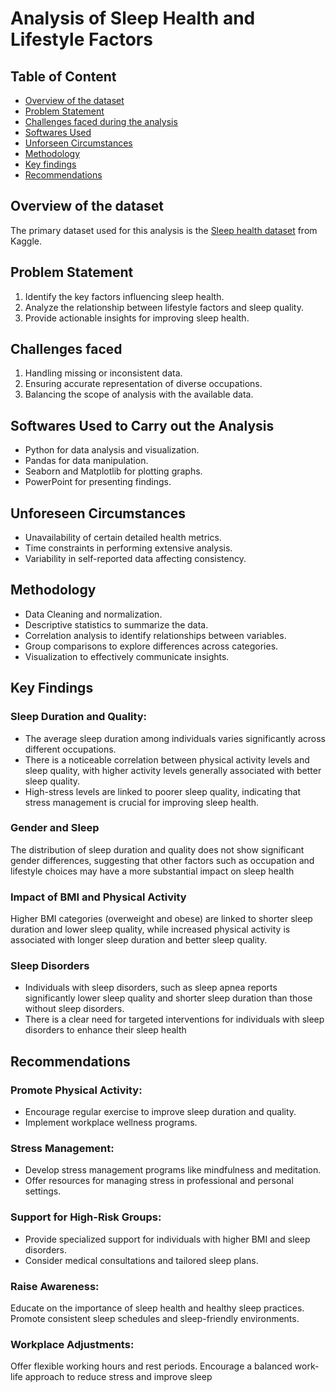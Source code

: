 # Analysis of Sleep Health and Lifestyle Factors
## Table of Content
- [Overview of the dataset](#Overview-of-the-dataset)
- [Problem Statement](#Problem-Statement)
- [Challenges faced during the analysis](#Challenges-faced)
- [Softwares Used](#Softwares-Used-to-Carry-out-the-Analysis)
- [Unforseen Circumstances](#Unforseen-Circumstances)
- [Methodology](#Methodology)
- [Key findings](#Key-findings)
- [Recommendations](#Recommendations)
## Overview of the dataset
The primary dataset used for this analysis is the [Sleep health dataset](https://www.kaggle.com/datasets/uom190346a/sleep-health-and-lifestyle-dataset) from Kaggle.
## Problem Statement
1. Identify the key factors influencing sleep health.
2. Analyze the relationship between lifestyle factors and sleep quality.
3. Provide actionable insights for improving sleep health.
## Challenges faced
1. Handling missing or inconsistent data.
2. Ensuring accurate representation of diverse occupations.
3. Balancing the scope of analysis with the available data.
## Softwares Used to Carry out the Analysis
- Python for data analysis and visualization.
- Pandas for data manipulation.
- Seaborn and Matplotlib for plotting graphs.
- PowerPoint for presenting findings.
## Unforeseen Circumstances
- Unavailability of certain detailed health metrics.
- Time constraints in performing extensive analysis.
- Variability in self-reported data affecting consistency.
## Methodology
- Data Cleaning and normalization.
- Descriptive statistics to summarize the data.
- Correlation analysis to identify relationships between variables.
- Group comparisons to explore differences across categories.
- Visualization to effectively communicate insights.
## Key Findings
### Sleep Duration and Quality:
- The average sleep duration among individuals varies significantly across different occupations.
- There is a noticeable correlation between physical activity levels and sleep quality, with higher activity levels generally associated with better sleep quality.
- High-stress levels are linked to poorer sleep quality, indicating that stress management is crucial for improving sleep health.
### Gender and Sleep
The distribution of sleep duration and quality does not
show significant gender differences, suggesting that other factors such as occupation and lifestyle choices may have a more substantial impact on sleep health
### Impact of BMI and Physical Activity
Higher BMI categories (overweight and obese) are linked to shorter sleep duration and lower sleep quality, while increased physical activity is associated with longer sleep duration and better sleep quality.
### Sleep Disorders
- Individuals with sleep disorders, such as sleep
apnea reports significantly lower sleep quality and shorter sleep duration than those without sleep disorders.
- There is a clear need for targeted interventions for
individuals with sleep disorders to enhance their sleep health
## Recommendations
### Promote Physical Activity:
- Encourage regular exercise to improve sleep duration and quality.
- Implement workplace wellness programs.
### Stress Management:
- Develop stress management programs like mindfulness and meditation.
- Offer resources for managing stress in professional and personal settings.
### Support for High-Risk Groups:
- Provide specialized support for individuals with higher BMI and sleep disorders.
- Consider medical consultations and tailored sleep plans.
### Raise Awareness:
Educate on the importance of sleep health and healthy sleep practices.
Promote consistent sleep schedules and sleep-friendly environments.
### Workplace Adjustments:
Offer flexible working hours and rest periods.
Encourage a balanced work-life approach to reduce stress and improve sleep
